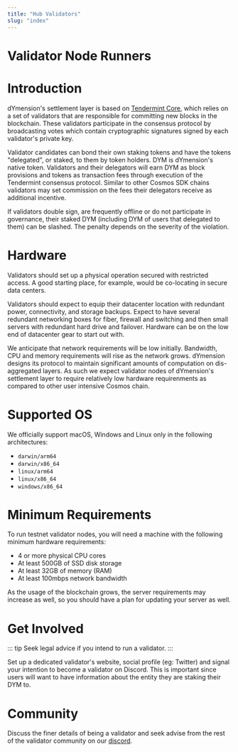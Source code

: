 ```yaml
---
title: "Hub Validators"
slug: "index"
---
```


# Validator Node Runners

# Introduction

dYmension's settlement layer is based on [Tendermint Core](https://github.com/tendermint/tendermint/blob/master/docs/introduction/what-is-tendermint.md), which relies on a set of validators that are responsible for committing new blocks in the blockchain. These validators participate in the consensus protocol by broadcasting votes which contain cryptographic signatures signed by each validator's private key.

Validator candidates can bond their own staking tokens and have the tokens "delegated", or staked, to them by token holders. DYM is dYmension's native token. Validators and their delegators will earn DYM as block provisions and tokens as transaction fees through execution of the Tendermint consensus protocol. Similar to other Cosmos SDK chains validators may set commission on the fees their delegators receive as additional incentive.

If validators double sign, are frequently offline or do not participate in governance, their staked DYM (including DYM of users that delegated to them) can be slashed. The penalty depends on the severity of the violation.

# Hardware

Validators should set up a physical operation secured with restricted access. A good starting place, for example, would be co-locating in secure data centers.

Validators should expect to equip their datacenter location with redundant power, connectivity, and storage backups. Expect to have several redundant networking boxes for fiber, firewall and switching and then small servers with redundant hard drive and failover. Hardware can be on the low end of datacenter gear to start out with.

We anticipate that network requirements will be low initially. Bandwidth, CPU and memory requirements will rise as the network grows. dYmension designs its protocol to maintain significant amounts of computation on dis-aggregated layers. As such we expect validator nodes of dYmension's settlement layer to require relatively low hardware requirenments as compared to other user intensive Cosmos chain.

# Supported OS

We officially support macOS, Windows and Linux only in the following architectures:

- `darwin/arm64`
- `darwin/x86_64`
- `linux/arm64`
- `linux/x86_64`
- `windows/x86_64`

# Minimum Requirements

To run testnet validator nodes, you will need a machine with the following minimum hardware requirements:

- 4 or more physical CPU cores
- At least 500GB of SSD disk storage
- At least 32GB of memory (RAM)
- At least 100mbps network bandwidth

As the usage of the blockchain grows, the server requirements may increase as well, so you should have a plan for updating your server as well.

# Get Involved

::: tip
Seek legal advice if you intend to run a validator.
:::

Set up a dedicated validator's website, social profile (eg: Twitter) and signal your intention to become a validator on Discord. This is important since users will want to have information about the entity they are staking their DYM to.

# Community

Discuss the finer details of being a validator and seek advise from the rest of the validator community on our [discord](http://discord.gg/mvnh3YVa2W).
